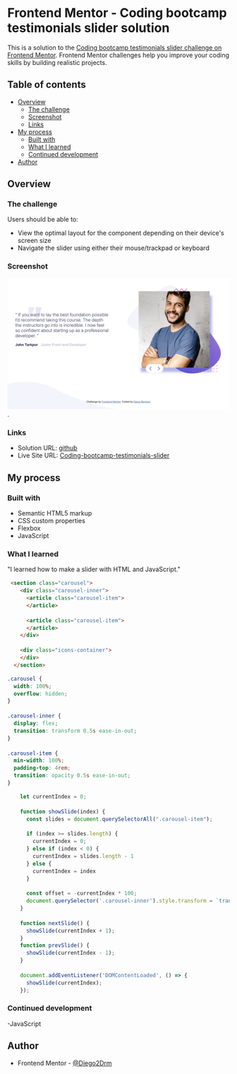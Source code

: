 # Frontend Mentor - Coding bootcamp testimonials slider solution

This is a solution to the [Coding bootcamp testimonials slider challenge on Frontend Mentor](https://www.frontendmentor.io/challenges/coding-bootcamp-testimonials-slider-4FNyLA8JL). Frontend Mentor challenges help you improve your coding skills by building realistic projects. 

## Table of contents

- [Overview](#overview)
  - [The challenge](#the-challenge)
  - [Screenshot](#screenshot)
  - [Links](#links)
- [My process](#my-process)
  - [Built with](#built-with)
  - [What I learned](#what-i-learned)
  - [Continued development](#continued-development)
- [Author](#author)


## Overview

### The challenge

Users should be able to:

- View the optimal layout for the component depending on their device's screen size
- Navigate the slider using either their mouse/trackpad or keyboard

### Screenshot

![](./src/images/screenshot.png).

### Links

- Solution URL: [github](https://github.com/Diego2Drm/Coding-bootcamp-testimonials-slider)
- Live Site URL: [Coding-bootcamp-testimonials-slider](https://diego2drm.github.io/Coding-bootcamp-testimonials-slider/)

## My process

### Built with

- Semantic HTML5 markup
- CSS custom properties
- Flexbox
- JavaScript

### What I learned

"I learned how to make a slider with HTML and JavaScript."


```html
 <section class="carousel">
    <div class="carousel-inner">
      <article class="carousel-item">
      </article>

      <article class="carousel-item">
      </article>
    </div>

    <div class="icons-container">
    </div>
  </section>

```
```css
.carousel {
  width: 100%;
  overflow: hidden;
}

.carousel-inner {
  display: flex;
  transition: transform 0.5s ease-in-out;
}

.carousel-item {
  min-width: 100%;
  padding-top: 4rem;
  transition: opacity 0.5s ease-in-out;
}
```
```js
    let currentIndex = 0;

    function showSlide(index) {
      const slides = document.querySelectorAll(".carousel-item");

      if (index >= slides.length) {
        currentIndex = 0;
      } else if (index < 0) {
        currentIndex = slides.length - 1
      } else {
        currentIndex = index
      }

      const offset = -currentIndex * 100;
      document.querySelector('.carousel-inner').style.transform = `translateX(${offset}%)`;
    }

    function nextSlide() {
      showSlide(currentIndex + 1);
    }
    function prevSlide() {
      showSlide(currentIndex - 1);
    }

    document.addEventListener('DOMContentLoaded', () => {
      showSlide(currentIndex);
    });

```

### Continued development

-JavaScript

## Author

- Frontend Mentor - [@Diego2Drm](https://www.frontendmentor.io/profile/Diego2Drm)
